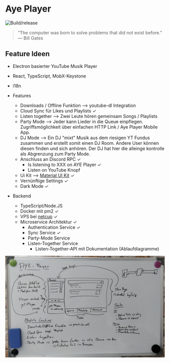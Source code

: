 # Aye Player

![Build/release](https://github.com/AYE-Player/aye-player/workflows/Build/release/badge.svg)

> “The computer was born to solve problems that did not exist before.”
> — Bill Gates

## Feature Ideen

- Electron basierter YouTube Musik Player
- React, TypeScript, MobX-Keystone
- i18n
- Features

  - Downloads / Offline Funktion --> youtube-dl Integration
  - Cloud Sync für Likes und Playlists ✓
  - Listen together --> Zwei Leute hören gemeinsam Songs / Playlists
  - Party Mode --> Jeder kann Lieder in die Queue einpflegen.
    Zugriffsmöglichkeit über einfachen HTTP Link / Aye Player Mobile App.
  - DJ Mode --> Ein DJ "mixt" Musik aus dem riesigen YT Fundus zusammen und erstellt somit einen DJ Room. Andere User können diesen finden und sich anhören. Der DJ hat hier die alleinge kontrolle als Abgrenzung zum Party Mode.
  - Anschluss an Discord RPC ✓
    - Is listening to XXX on AYE Player ✓
    - Listen on YouTube Knopf
  - Ui Kit --> [Material UI Kit](https://material-ui.com/) ✓
  - Vernünftige Settings ✓
  - Dark Mode ✓

- Backend
  - TypeScript/Node.JS
  - Docker mit pm2 ✓
  - VPS bei [netcup](https://netcup.de) ✓
  - Microservice Architektur ✓
    - Authentication Service ✓
    - Sync Service ✓
    - Party-Mode Service
    - Listen-Together Service
      - Listen-Together-API mit Dokumentation (Ablaufdiagramme)

![Planung](./erste_planung.png)

